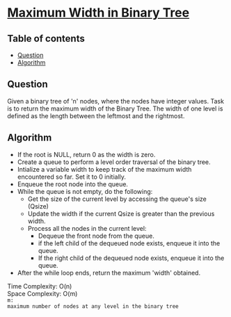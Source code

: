 # [Maximum Width in Binary Tree](https://www.codingninjas.com/studio/problems/maximum-width-in-binary-tree_8230710?challengeSlug=striver-sde-challenge&leftPanelTab=0)

## Table of contents

- [Question](#question)
- [Algorithm](#algorithm)

## Question
Given a binary tree of 'n' nodes, where the nodes have integer values. Task is to return the maximum width of the Binary Tree. The width of one level is defined as the length between the leftmost and the rightmost.

## Algorithm
- If the root is NULL, return 0 as the width is zero.
- Create a queue to perform a level order traversal of the binary tree.
- Intialize a variable width to keep track of the maximum width encountered so far. Set it to 0 initially.
- Enqueue the root node into the queue.
- While the queue is not empty, do the following:
    - Get the size of the current level by accessing the queue's size (Qsize)
    - Update the width if the current Qsize is greater than the previous width.
    - Process all the nodes in the current level:
        - Dequeue the front node from the queue.
        - if the left child of the dequeued node exists, enqueue it into the queue.
        - If the right child of the dequeued node exists, enqueue it into the queue.
- After the while loop ends, return the maximum 'width' obtained.

Time Complexity: O(n)</br>
Space Complexity: O(m) </br>
<code>m: maximum number of nodes at any level in the binary tree</code>

